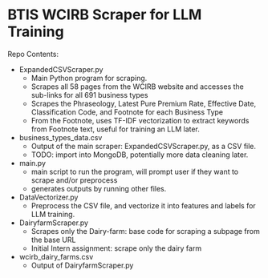 <h1>BTIS WCIRB Scraper for LLM Training</h1>

Repo Contents:
- ExpandedCSVScraper.py
  - Main Python program for scraping.
  - Scrapes all 58 pages from the WCIRB website and accesses the sub-links for all 691 business types
  - Scrapes the Phraseology, Latest Pure Premium Rate, Effective Date, Classification Code, and Footnote for each Business Type
  - From the Footnote, uses TF-IDF vectorization to extract keywords from Footnote text, useful for training an LLM later.
- business_types_data.csv
  - Output of the main scraper: ExpandedCSVScraper.py, as a CSV file.
  - TODO: import into MongoDB, potentially more data cleaning later.
- main.py
  - main script to run the program, will prompt user if they want to scrape and/or preprocess
  - generates outputs by running other files.
- DataVectorizer.py
  - Preprocess the CSV file, and vectorize it into features and labels for LLM training.  
- DairyfarmScraper.py
  - Scrapes only the Dairy-farm: base code for scraping a subpage from the base URL 
  - Initial Intern assignment: scrape only the dairy farm
- wcirb_dairy_farms.csv
  - Output of DairyfarmScraper.py
